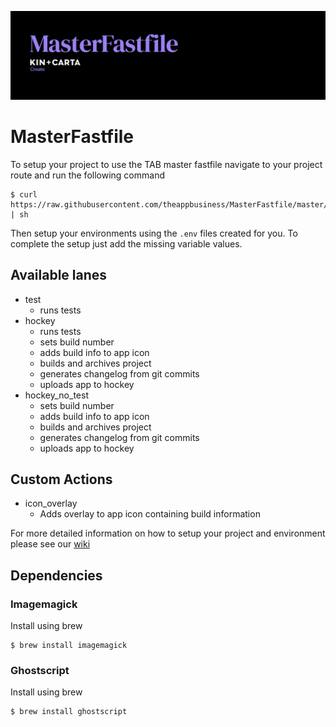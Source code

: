 ![The App Business](https://github.com/theappbusiness/MasterFastfile/blob/master/MasterFastfile.png)

# MasterFastfile
 To setup your project to use the TAB master fastfile navigate to your project route and run the following command

 ```
$ curl https://raw.githubusercontent.com/theappbusiness/MasterFastfile/master/setup.sh | sh
```

Then setup your environments using the `.env` files created for you. To complete the setup just add the missing variable values.

## Available lanes

* test
    * runs tests
* hockey
    * runs tests
    * sets build number
    * adds build info to app icon
    * builds and archives project
    * generates changelog from git commits
    * uploads app to hockey
* hockey_no_test
    * sets build number
    * adds build info to app icon
    * builds and archives project
    * generates changelog from git commits
    * uploads app to hockey

## Custom Actions
* icon_overlay
  * Adds overlay to app icon containing build information

For more detailed information on how to setup your project and environment please see our [wiki](https://github.com/theappbusiness/MasterFastfile/wiki)

## Dependencies

### Imagemagick
Install using brew
```
$ brew install imagemagick
```
### Ghostscript
Install using brew
```
$ brew install ghostscript
```
